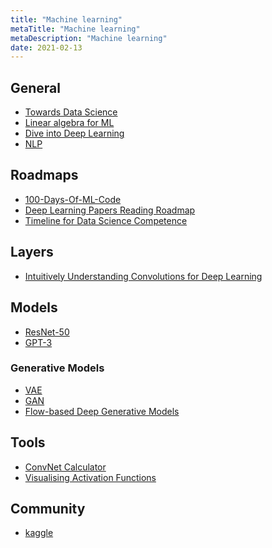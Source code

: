 ```yaml
---
title: "Machine learning"
metaTitle: "Machine learning"
metaDescription: "Machine learning"
date: 2021-02-13
---
```


<cc>

<div>

## General

- [Towards Data Science](https://towardsdatascience.com/)
- [Linear algebra for ML](https://towardsdatascience.com/linear-algebra-for-machine-learning-22f1d8aea83c)
- [Dive into Deep Learning](https://d2l.ai/index.html)
- [NLP](https://towardsdatascience.com/natural-language-processing-nlp-for-machine-learning-d44498845d5b)

</div>

<div>

## Roadmaps

- [100-Days-Of-ML-Code](https://github.com/Avik-Jain/100-Days-Of-ML-Code)
- [Deep Learning Papers Reading Roadmap](https://github.com/floodsung/Deep-Learning-Papers-Reading-Roadmap)
- [Timeline for Data Science Competence](https://medium.com/towards-artificial-intelligence/timeline-for-data-science-competence-1b724e7977e0)

</div>

<div>

## Layers

- [Intuitively Understanding Convolutions for Deep Learning](https://towardsdatascience.com/intuitively-understanding-convolutions-for-deep-learning-1f6f42faee1)

</div>

<div>

## Models

- [ResNet-50](https://towardsdatascience.com/understand-and-implement-resnet-50-with-tensorflow-2-0-1190b9b52691)
- [GPT-3](https://dzlab.github.io/ml/2020/07/25/gpt3-overview/)

### Generative Models

- [VAE](https://towardsdatascience.com/understanding-variational-autoencoders-vaes-f70510919f73)
- [GAN](https://towardsdatascience.com/understanding-generative-adversarial-networks-gans-cd6e4651a29)
- [Flow-based Deep Generative Models](https://lilianweng.github.io/lil-log/2018/10/13/flow-based-deep-generative-models.html)

</div>

<div>

## Tools

- [ConvNet Calculator](https://madebyollin.github.io/convnet-calculator/)
- [Visualising Activation Functions](https://dashee87.github.io/deep%20learning/visualising-activation-functions-in-neural-networks/)

</div>

<div>

## Community

- [kaggle](https://www.kaggle.com/)

</div>

</cc>